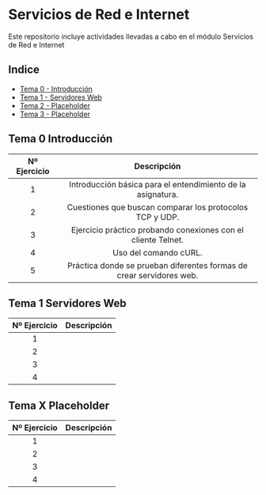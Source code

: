 # Servicios de Red e Internet
Este repositorio incluye actividades llevadas a cabo en el módulo Servicios de Red e Internet

## Indice

- [Tema 0 - Introducción ](#Tema-0-Introducción)
- [Tema 1 - Servidores Web ](#Tema-1-Servidores-Web)
- [Tema 2 - Placeholder ](#Tema-X-Placeholder)
- [Tema 3 - Placeholder ](#Tema-X-Placeholder)

## Tema 0 Introducción

| Nº Ejercicio | Descripción  |
|:-:|:-:|
| 1 | Introducción básica para el entendimiento de la asignatura. | 
| 2 | Cuestiones que buscan comparar los protocolos TCP y UDP. |
| 3 | Ejercicio práctico probando conexiones con el cliente Telnet. |
| 4 | Uso del comando cURL. |
| 5 | Práctica donde se prueban diferentes formas de crear servidores web. |

## Tema 1 Servidores Web

| Nº Ejercicio | Descripción  |
|:-:|:-:|
| 1 |   |
| 2 |   |
| 3 |   |
| 4 |   |

## Tema X Placeholder

| Nº Ejercicio | Descripción  |
|:-:|:-:|
| 1 |   |
| 2 |   |
| 3 |   |
| 4 |   |
